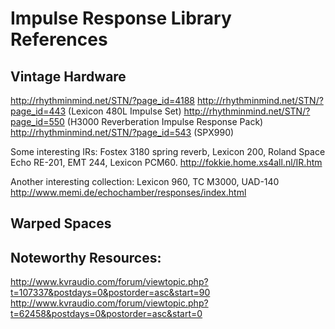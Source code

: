 # Impulse Response Library References

## Vintage Hardware

http://rhythminmind.net/STN/?page_id=4188
http://rhythminmind.net/STN/?page_id=443 (Lexicon 480L Impulse Set)
http://rhythminmind.net/STN/?page_id=550 (H3000 Reverberation Impulse Response Pack)
http://rhythminmind.net/STN/?page_id=543 (SPX990)

Some interesting IRs: 
Fostex 3180 spring reverb, Lexicon 200, Roland Space Echo RE-201, EMT 244, Lexicon PCM60.
http://fokkie.home.xs4all.nl/IR.htm

Another interesting collection:
Lexicon 960, TC M3000, UAD-140
http://www.memi.de/echochamber/responses/index.html

## Warped Spaces



## Noteworthy Resources:

http://www.kvraudio.com/forum/viewtopic.php?t=107337&postdays=0&postorder=asc&start=90
http://www.kvraudio.com/forum/viewtopic.php?t=62458&postdays=0&postorder=asc&start=0